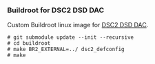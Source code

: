 ### Buildroot for DSC2 DSD DAC

Custom Buildroot linux image for [DSC2 DSD DAC](http://puredsd.ru/).

```
# git submodule update --init --recursive
# cd buildroot
# make BR2_EXTERNAL=../ dsc2_defconfig
# make
```
